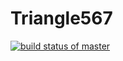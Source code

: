 # Triangle567
[![build status of master](https://travis-ci.org/tsmith567/Triangle567.svg?branch=master)](https://travis-ci.org/prathyekareddy/Triangle567)
